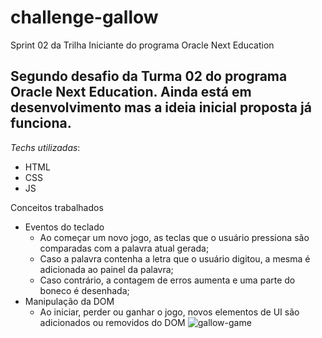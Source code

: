# challenge-gallow
Sprint 02 da Trilha Iniciante do programa Oracle Next Education

Segundo desafio da Turma 02 do programa Oracle Next Education. Ainda está em desenvolvimento mas a ideia inicial proposta já funciona.
---
*Techs utilizadas*:
* HTML
* CSS
* JS

Conceitos trabalhados
* Eventos do teclado
  - Ao começar um novo jogo, as teclas que o usuário pressiona são comparadas com a palavra atual gerada;
  - Caso a palavra contenha a letra que o usuário digitou, a mesma é adicionada ao painel da palavra;
  - Caso contrário, a contagem de erros aumenta e uma parte do boneco é desenhada;
* Manipulação da DOM
  - Ao iniciar, perder ou ganhar o jogo, novos elementos de UI são adicionados ou removidos do DOM
![gallow-game](https://user-images.githubusercontent.com/90068572/178883195-49d20ba7-db3d-4ff7-b280-3b58a3b4dea7.png)
